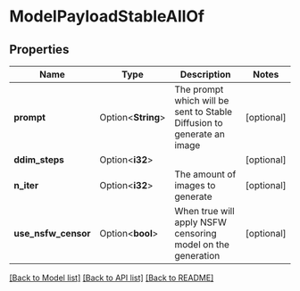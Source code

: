 # ModelPayloadStableAllOf

## Properties

Name | Type | Description | Notes
------------ | ------------- | ------------- | -------------
**prompt** | Option<**String**> | The prompt which will be sent to Stable Diffusion to generate an image | [optional]
**ddim_steps** | Option<**i32**> |  | [optional]
**n_iter** | Option<**i32**> | The amount of images to generate | [optional]
**use_nsfw_censor** | Option<**bool**> | When true will apply NSFW censoring model on the generation | [optional]

[[Back to Model list]](../README.md#documentation-for-models) [[Back to API list]](../README.md#documentation-for-api-endpoints) [[Back to README]](../README.md)


